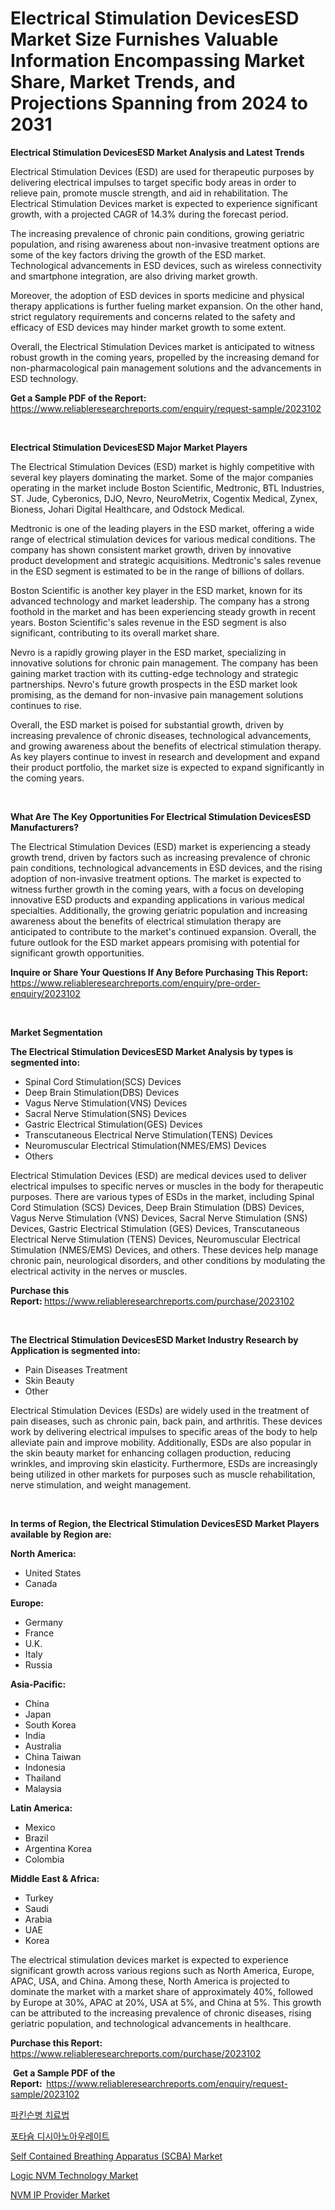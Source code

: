 <p><h1>Electrical Stimulation DevicesESD Market Size Furnishes Valuable Information Encompassing Market Share, Market Trends, and Projections Spanning from 2024 to 2031</h1></p><p><strong>Electrical Stimulation DevicesESD Market Analysis and Latest Trends</strong></p>
<p><p>Electrical Stimulation Devices (ESD) are used for therapeutic purposes by delivering electrical impulses to target specific body areas in order to relieve pain, promote muscle strength, and aid in rehabilitation. The Electrical Stimulation Devices market is expected to experience significant growth, with a projected CAGR of 14.3% during the forecast period. </p><p>The increasing prevalence of chronic pain conditions, growing geriatric population, and rising awareness about non-invasive treatment options are some of the key factors driving the growth of the ESD market. Technological advancements in ESD devices, such as wireless connectivity and smartphone integration, are also driving market growth. </p><p>Moreover, the adoption of ESD devices in sports medicine and physical therapy applications is further fueling market expansion. On the other hand, strict regulatory requirements and concerns related to the safety and efficacy of ESD devices may hinder market growth to some extent. </p><p>Overall, the Electrical Stimulation Devices market is anticipated to witness robust growth in the coming years, propelled by the increasing demand for non-pharmacological pain management solutions and the advancements in ESD technology.</p></p>
<p><strong>Get a Sample PDF of the Report:&nbsp;</strong> <a href="https://www.reliableresearchreports.com/enquiry/request-sample/2023102">https://www.reliableresearchreports.com/enquiry/request-sample/2023102</a></p>
<p>&nbsp;</p>
<p><strong>Electrical Stimulation DevicesESD Major Market Players</strong></p>
<p><p>The Electrical Stimulation Devices (ESD) market is highly competitive with several key players dominating the market. Some of the major companies operating in the market include Boston Scientific, Medtronic, BTL Industries, ST. Jude, Cyberonics, DJO, Nevro, NeuroMetrix, Cogentix Medical, Zynex, Bioness, Johari Digital Healthcare, and Odstock Medical.</p><p>Medtronic is one of the leading players in the ESD market, offering a wide range of electrical stimulation devices for various medical conditions. The company has shown consistent market growth, driven by innovative product development and strategic acquisitions. Medtronic's sales revenue in the ESD segment is estimated to be in the range of billions of dollars.</p><p>Boston Scientific is another key player in the ESD market, known for its advanced technology and market leadership. The company has a strong foothold in the market and has been experiencing steady growth in recent years. Boston Scientific's sales revenue in the ESD segment is also significant, contributing to its overall market share.</p><p>Nevro is a rapidly growing player in the ESD market, specializing in innovative solutions for chronic pain management. The company has been gaining market traction with its cutting-edge technology and strategic partnerships. Nevro's future growth prospects in the ESD market look promising, as the demand for non-invasive pain management solutions continues to rise.</p><p>Overall, the ESD market is poised for substantial growth, driven by increasing prevalence of chronic diseases, technological advancements, and growing awareness about the benefits of electrical stimulation therapy. As key players continue to invest in research and development and expand their product portfolio, the market size is expected to expand significantly in the coming years.</p></p>
<p>&nbsp;</p>
<p><strong>What Are The Key Opportunities For Electrical Stimulation DevicesESD Manufacturers?</strong></p>
<p><p>The Electrical Stimulation Devices (ESD) market is experiencing a steady growth trend, driven by factors such as increasing prevalence of chronic pain conditions, technological advancements in ESD devices, and the rising adoption of non-invasive treatment options. The market is expected to witness further growth in the coming years, with a focus on developing innovative ESD products and expanding applications in various medical specialties. Additionally, the growing geriatric population and increasing awareness about the benefits of electrical stimulation therapy are anticipated to contribute to the market's continued expansion. Overall, the future outlook for the ESD market appears promising with potential for significant growth opportunities.</p></p>
<p><strong>Inquire or Share Your Questions If Any Before Purchasing This Report:</strong> <a href="https://www.reliableresearchreports.com/enquiry/pre-order-enquiry/2023102">https://www.reliableresearchreports.com/enquiry/pre-order-enquiry/2023102</a></p>
<p>&nbsp;</p>
<p><strong>Market Segmentation</strong></p>
<p><strong>The Electrical Stimulation DevicesESD Market Analysis by types is segmented into:</strong></p>
<p><ul><li>Spinal Cord Stimulation(SCS) Devices</li><li>Deep Brain Stimulation(DBS) Devices</li><li>Vagus Nerve Stimulation(VNS) Devices</li><li>Sacral Nerve Stimulation(SNS) Devices</li><li>Gastric Electrical Stimulation(GES) Devices</li><li>Transcutaneous Electrical Nerve Stimulation(TENS) Devices</li><li>Neuromuscular Electrical Stimulation(NMES/EMS) Devices</li><li>Others</li></ul></p>
<p><p>Electrical Stimulation Devices (ESD) are medical devices used to deliver electrical impulses to specific nerves or muscles in the body for therapeutic purposes. There are various types of ESDs in the market, including Spinal Cord Stimulation (SCS) Devices, Deep Brain Stimulation (DBS) Devices, Vagus Nerve Stimulation (VNS) Devices, Sacral Nerve Stimulation (SNS) Devices, Gastric Electrical Stimulation (GES) Devices, Transcutaneous Electrical Nerve Stimulation (TENS) Devices, Neuromuscular Electrical Stimulation (NMES/EMS) Devices, and others. These devices help manage chronic pain, neurological disorders, and other conditions by modulating the electrical activity in the nerves or muscles.</p></p>
<p><strong>Purchase this Report:&nbsp;</strong><a href="https://www.reliableresearchreports.com/purchase/2023102">https://www.reliableresearchreports.com/purchase/2023102</a></p>
<p>&nbsp;</p>
<p><strong>The Electrical Stimulation DevicesESD Market Industry Research by Application is segmented into:</strong></p>
<p><ul><li>Pain Diseases Treatment</li><li>Skin Beauty</li><li>Other</li></ul></p>
<p><p>Electrical Stimulation Devices (ESDs) are widely used in the treatment of pain diseases, such as chronic pain, back pain, and arthritis. These devices work by delivering electrical impulses to specific areas of the body to help alleviate pain and improve mobility. Additionally, ESDs are also popular in the skin beauty market for enhancing collagen production, reducing wrinkles, and improving skin elasticity. Furthermore, ESDs are increasingly being utilized in other markets for purposes such as muscle rehabilitation, nerve stimulation, and weight management.</p></p>
<p>&nbsp;</p>
<p><strong>In terms of Region, the Electrical Stimulation DevicesESD Market Players available by Region are:</strong></p>
<p>
    <p> <strong> North America: </strong>
        <ul>
            <li>United States</li>
            <li>Canada</li>
        </ul>
        </p> 
    <p> <strong> Europe: </strong>
        <ul>
            <li>Germany</li>
            <li>France</li>
            <li>U.K.</li>
            <li>Italy</li>
            <li>Russia</li>
        </ul>
        </p> 
    <p> <strong> Asia-Pacific: </strong>
        <ul>
            <li>China</li>
            <li>Japan</li>
            <li>South Korea</li>
            <li>India</li>
            <li>Australia</li>
            <li>China Taiwan</li>
            <li>Indonesia</li>
            <li>Thailand</li>
            <li>Malaysia</li>
        </ul>
        </p> 
    <p> <strong> Latin America: </strong>
        <ul>
            <li>Mexico</li>
            <li>Brazil</li>
            <li>Argentina Korea</li>
            <li>Colombia</li>
        </ul>
        </p> 
    <p> <strong> Middle East & Africa: </strong>
        <ul>
            <li>Turkey</li>
            <li>Saudi</li>
            <li>Arabia</li>
            <li>UAE</li>
            <li>Korea</li>
        </ul>
    </p>
    </p>
<p><p>The electrical stimulation devices market is expected to experience significant growth across various regions such as North America, Europe, APAC, USA, and China. Among these, North America is projected to dominate the market with a market share of approximately 40%, followed by Europe at 30%, APAC at 20%, USA at 5%, and China at 5%. This growth can be attributed to the increasing prevalence of chronic diseases, rising geriatric population, and technological advancements in healthcare.</p></p>
<p><strong>Purchase this Report: </strong><a href="https://www.reliableresearchreports.com/purchase/2023102">https://www.reliableresearchreports.com/purchase/2023102</a></p>
<p>&nbsp;<strong>Get a Sample PDF of the Report:&nbsp;&nbsp;</strong><a href="https://www.reliableresearchreports.com/enquiry/request-sample/2023102">https://www.reliableresearchreports.com/enquiry/request-sample/2023102</a></p>
<p><strong></strong></p>
<p><p><a href="https://medium.com/@gerry_almeida/%ED%8C%8C%ED%82%A8%EC%8A%A8%EB%B3%91-%EC%B9%98%EB%A3%8C-%EC%8B%9C%EC%9E%A5-%EA%B7%9C%EB%AA%A8-cagr-%ED%8A%B8%EB%A0%8C%EB%93%9C-2024-2030-f618de38a6fe">파킨슨병 치료법</a></p><p><a href="https://medium.com/@cgqaspvtwatd834/%ED%8F%AC%ED%83%80%EC%8A%98-%EB%8B%A4%EC%9D%B4%EC%8B%9C%EC%95%84%EB%85%B8%EC%98%A4%EB%A0%88%EC%9D%B4%ED%8A%B8-%EC%8B%9C%EC%9E%A5-%EA%B7%9C%EB%AA%A8-%EC%8B%9C%EC%9E%A5-%EC%A0%84%EB%A7%9D-%EB%B0%8F-%EC%8B%9C%EC%9E%A5-%EC%98%88%EC%B8%A1-2024%EB%85%84%EB%B6%80%ED%84%B0-2031%EB%85%84%EA%B9%8C%EC%A7%80-92c620e1b1fe">포타슘 디시아노아우레이트</a></p><p><a href="https://bubble-tree-ea4.notion.site/Self-Contained-Breathing-Apparatus-SCBA-Market-Analysis-Examines-its-Scope-on-Growth-Opportunities-1c9e4acc959440e5a68ee281a2859bda">Self Contained Breathing Apparatus (SCBA) Market</a></p><p><a href="https://view.publitas.com/reportprime-1/logic-nvm-technology-market-provides-a-comprehensive-analysis-including-a-macro-overview-of-the-market-as-well-as-micro-details-such-as-market-size-and-competitive-landscape/">Logic NVM Technology Market</a></p><p><a href="https://view.publitas.com/reportprime-1/nvm-ip-provider-market-size-market-share-and-global-market-analysis-report-2024-2031/">NVM IP Provider Market</a></p></p>